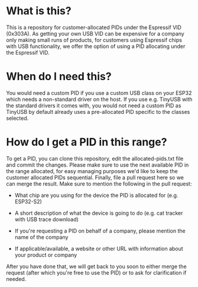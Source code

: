 # What is this?

This is a repository for customer-allocated PIDs under the Espressif VID (0x303A). As getting your own
USB VID can be expensive for a company only making small runs of products, for customers using
Espressif chips with USB functionality, we offer the option of using a PID allocating under the
Espressif VID.

# When do I need this?

You would need a custom PID if you use a custom USB class on your ESP32 which needs a non-standard
driver on the host. If you use e.g. TinyUSB with the standard drivers it comes with, you would not
need a custom PID as TinyUSB by default already uses a pre-allocated PID specific to the classes 
selected.

# How do I get a PID in this range?

To get a PID, you can clone this repository, edit the allocated-pids.txt file and commit the changes. 
Please make sure to use the next available PID in the range allocated, for easy managing purposes we'd
like to keep the customer allocated PIDs sequential. Finally, file a pull request here so we can merge 
the result. Make sure to mention the following in the pull request:

- What chip are you using for the device the PID is allocated for (e.g. ESP32-S2)

- A short description of what the device is going to do (e.g. cat tracker with USB trace download)

- If you're requesting a PID on behalf of a company, please mention the name of the company

- If applicable/available, a website or other URL with information about your product or company

After you have done that, we will get back to you soon to either merge the request (after which you're
free to use the PID) or to ask for clarification if needed.
